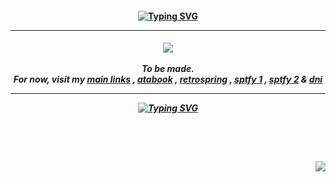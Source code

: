 <h4 align="center">
<a href="https://open.spotify.com/track/5hK2Ks25jW6aMmUAHpAN3F?si=74bb7d060295470f"><img src="https://readme-typing-svg.demolab.com?font=Fredoka+One&duration=3000&pause=1000&color=36D4EE&center=true&vCenter=true&multiline=true&random=false&width=500&height=70&lines=AND+NOW+I'M+FALLING+FOR+YA+!+FALLING+FOR+YA+!;I+KNOW+I+SHOULDN'T+BUT+I+...%E2%A0%80+I+JUST+CAN'T+STOP" alt="Typing SVG" /></img></a                                                          
</h4>
<hr></hr>
<h5 align="center">
<a href="https://rentry.co/menuscreen/"><img src="https://i.imgur.com/DMKBy9x.png"></img></a>
<br></br>
 To be made. 
 <br>For now, visit my <a href="https://rentry.co/menuscreen/">main links</a> , <a href="https://toji.atabook.org/">atabook</a> , <a href="https://retrospring.net/@florentino">retrospring</a> , <a href="https://sptfy.com/cherry crush">sptfy 1</a> , <a href="https://sptfy.com/accardi">sptfy 2</a> & <a href="https://rentry.co/crushesdni">dni</a>
<hr></hr>
<a href="https://open.spotify.com/track/5hK2Ks25jW6aMmUAHpAN3F?si=74bb7d060295470f"><img src="https://readme-typing-svg.demolab.com?font=Fredoka+One&size=17&duration=3000&pause=1000&color=FFF099&center=true&vCenter=true&multiline=true&random=false&width=500&height=70&lines=+MYSELF+FROM+FALLING+FOR+YA+!+FALLING+FOR+YA!+CAN'T;HOLD+ON+ANY+LONGER!+AND+NOW+I'M+FALLING+FOR+YOU!" alt="Typing SVG" /></img></a>
</h5>
<br></br>
<h4 align="right">
  <img src="https://komarev.com/ghpvc/?username=tojifg&color=11D3E7&style=for-the-badge&label=VICTIM+COUNT&base=10000">
</h4>
